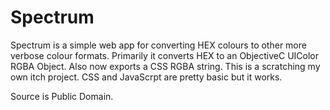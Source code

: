 # Spectrum

Spectrum is a simple web app for converting HEX colours to other more verbose colour formats. Primarily it converts HEX to an ObjectiveC UIColor RGBA Object. Also now exports a CSS RGBA string. This is a scratching my own itch project. CSS and JavaScrpt are pretty basic but it works.

Source is Public Domain.
